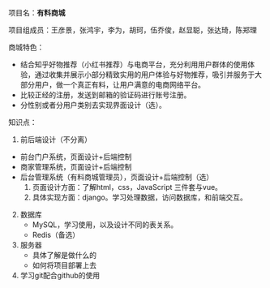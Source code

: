 项目名：**有料商城**

项目组成员：王彦景，张鸿宇，李为，胡珂，伍乔俊，赵显聪，张达琦，陈郑理

商城特色：

- 结合知乎好物推荐（小红书推荐）与电商平台，充分利用用户群体的使用体验，通过收集并展示小部分精致实用的用户体验与好物推荐，吸引并服务于大部分用户，做一个真正有料，让用户满意的电商网络平台。
- 比较正经的注册，发送到邮箱的验证码进行账号注册。
- 分性别或者分用户类别去实现界面设计（选）。

知识点：

1. 前后端设计（不分离）

- 前台门户系统，页面设计+后端控制
- 商家管理系统，页面设计+后端控制
- 后台管理系统（有料商城管理员），页面设计+后端控制（选）
  1. 页面设计方面：了解html，css，JavaScript 三件套与vue。
  2. 具体实现方面：django。学习处理数据，访问数据库，和前端交互。

2. 数据库
   - MySQL，学习使用，以及设计不同的表关系。
   - Redis（备选）
3. 服务器
   - 具体了解是做什么的
   - 如何将项目部署上去
4. 学习git配合github的使用